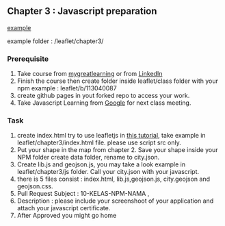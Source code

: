 ## Chapter 3 : Javascript preparation

[example](https://universitas.bukupedia.co.id/geojson/leaflet/chapter3/)

example folder  : /leaflet/chapter3/

### Prerequisite

1. Take course from [mygreatlearning](https://www.mygreatlearning.com/academy/learn-for-free/courses/introduction-to-javascript) or from [LinkedIn](https://www.linkedin.com/learning/javascript-for-web-designers-3)
2. Finish the course then create folder inside leaflet/class folder with your npm example : leaflet/b/113040087
3. create github pages in yout forked repo to access your work.
4. Take Javascript Learning from [Google](https://learndigital.withgoogle.com/digitalgarage/course/learn-programming-with-javascript) for next class meeting.

### Task

1. create index.html try to use leafletjs in [this tutorial](https://leafletjs.com/examples/geojson/), take example in leaflet/chapter3/index.html file. please use script src only.
2. Put your shape in the map from chapter 2. Save your shape inside your NPM folder create data folder, rename to city.json.
3. Create lib.js and geojson.js, you may take a look example in leaflet/chapter3/js folder. Call your city.json with your javascript.
4. there is 5 files consist : index.html, lib.js,geojson.js, city.geojson and geojson.css.
5. Pull Request Subject : 10-KELAS-NPM-NAMA , 
6. Description : please include your screenshoot of your application and attach your javascript certificate.
7. After Approved you might go home